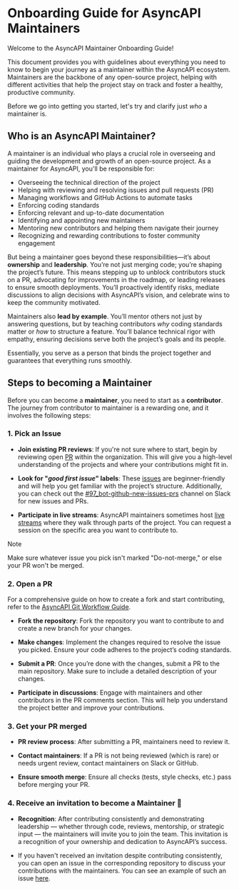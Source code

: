 # Onboarding Guide for AsyncAPI Maintainers

Welcome to the AsyncAPI Maintainer Onboarding Guide! 

This document provides you with guidelines about everything you need to know to begin your journey as a maintainer within the AsyncAPI ecosystem. Maintainers are the backbone of any open-source project, helping with different activities that help the project stay on track and foster a healthy, productive community.

Before we go into getting you started, let's try and clarify just *who* a maintainer is.

## Who is an AsyncAPI Maintainer?

A maintainer is an individual who plays a crucial role in overseeing and guiding the development and growth of an open-source project. As a maintainer for AsyncAPI, you'll be responsible for:

- Overseeing the technical direction of the project
- Helping with reviewing and resolving issues and pull requests (PR)
- Managing workflows and GitHub Actions to automate tasks
- Enforcing coding standards
- Enforcing relevant and up-to-date documentation
- Identifying and appointing new maintainers
- Mentoring new contributors and helping them navigate their journey
- Recognizing and rewarding contributions to foster community engagement

But being a maintainer goes beyond these responsibilities—it’s about **ownership** and **leadership**. You’re not just merging code; you’re shaping the project’s future. This means stepping up to unblock contributors stuck on a PR, advocating for improvements in the roadmap, or leading releases to ensure smooth deployments. You’ll proactively identify risks, mediate discussions to align decisions with AsyncAPI’s vision, and celebrate wins to keep the community motivated.  

Maintainers also **lead by example**. You’ll mentor others not just by answering questions, but by teaching contributors *why* coding standards matter or *how* to structure a feature. You’ll balance technical rigor with empathy, ensuring decisions serve both the project’s goals and its people.  

Essentially, you serve as a person that binds the project together and guarantees that everything runs smoothly.

## Steps to becoming a Maintainer

Before you can become a **maintainer**, you need to start as a **contributor**. The journey from contributor to maintainer is a rewarding one, and it involves the following steps:

### 1. **Pick an Issue**

- **Join existing PR reviews**: If you're not sure where to start, begin by reviewing open [PR](https://github.com/pulls?q=is%3Aopen+org%3Aasyncapi+sort%3Aupdated-desc+archived%3Afalse+) within the organization. This will give you a high-level understanding of the projects and where your contributions might fit in.

- **Look for "*good first issue*" labels**: These [issues](https://github.com/issues?page=1&q=is%3Aopen+org%3Aasyncapi+sort%3Aupdated-desc+label%3A%22good+first+issue%22) are beginner-friendly and will help you get familiar with the project’s structure. Additionally, you can check out the [#97_bot-github-new-issues-prs](https://asyncapi.slack.com/archives/C01J06RL10X) channel on Slack for new issues and PRs.

- **Participate in live streams**: AsyncAPI maintainers sometimes host [live streams](https://www.asyncapi.com/community/events) where they walk through parts of the project. You can request a session on the specific area you want to contribute to.

> [!NOTE]
> Make sure whatever issue you pick isn't marked "Do-not-merge," or else your PR won't be merged.

### 2. **Open a PR**

For a comprehensive guide on how to create a fork and start contributing, refer to the [AsyncAPI Git Workflow Guide](https://github.com/asyncapi/community/blob/master/git-workflow.md).

- **Fork the repository**: Fork the repository you want to contribute to and create a new branch for your changes.

- **Make changes**: Implement the changes required to resolve the issue you picked. Ensure your code adheres to the project’s coding standards.

- **Submit a PR**: Once you’re done with the changes, submit a PR to the main repository. Make sure to include a detailed description of your changes.

- **Participate in discussions**: Engage with maintainers and other contributors in the PR comments section. This will help you understand the project better and improve your contributions.

### 3. **Get your PR merged**

- **PR review process**: After submitting a PR, maintainers need to review it.

- **Contact maintainers**: If a PR is not being reviewed (which is rare) or needs urgent review, contact maintainers on Slack or GitHub.

- **Ensure smooth merge**: Ensure all checks (tests, style checks, etc.) pass before merging your PR.

### 4. **Receive an invitation to become a Maintainer 🎉**

- **Recognition**: After contributing consistently and demonstrating leadership — whether through code, reviews, mentorship, or strategic input — the maintainers will invite you to join the team. This invitation is a recognition of your ownership and dedication to AsyncAPI’s success.

- If you haven't received an invitation despite contributing consistently, you can open an issue in the corresponding repository to discuss your contributions with the maintainers. You can see an example of such an issue [here](https://github.com/asyncapi/cli/issues/1616). 